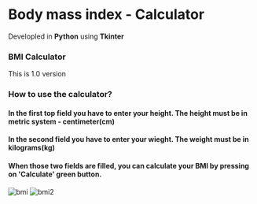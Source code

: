 # Body mass index - Calculator
Developled in <strong>Python</strong> using <strong>Tkinter</strong>
<h3>BMI Calculator</h3
<p>This is 1.0 version</p>
<h3>How to use the calculator?</h3>
<h4>In the first top field you have to enter your height. The height must be in metric system - centimeter(cm) </h4>
<h4>In the second field you have to enter your wieght. The weight must be in kilograms(kg)</h4>
<h4>When those two fields are filled, you can calculate your BMI by pressing on 'Calculate' green button.</h4>
<img src="https://i.ibb.co/MMknTs3/bmi.png" alt="bmi" border="0">
<img src="https://i.ibb.co/5Y89q4x/bmi2.png" alt="bmi2" border="0">
